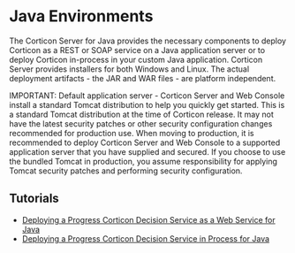 # Java Environments

The Corticon Server for Java provides the necessary components to deploy Corticon as a REST or SOAP service on a Java application server or to deploy Corticon in-process in your custom Java application. Corticon Server provides installers for both Windows and Linux. The actual deployment artifacts - the JAR and WAR files - are platform independent.

IMPORTANT: Default application server - Corticon Server and Web Console install a standard Tomcat distribution to help you quickly get started. This is a standard Tomcat distribution at the time of Corticon release. It may not have the latest security patches or other security configuration changes recommended for production use. When moving to production, it is recommended to deploy Corticon Server and Web Console to a supported application server that you have supplied and secured. If you choose to use the bundled Tomcat in production, you assume responsibility for applying Tomcat security patches and performing security configuration.


## Tutorials

* [Deploying a Progress Corticon Decision Service as a Web Service for Java](https://docs.progress.com/bundle/corticon-deploy-ws-java/page/Tutorial-Deploying-a-Progress-Corticon-Decision-Service-as-a-Web-Service-for-Java.html)
* [Deploying a Progress Corticon Decision Service in Process for Java](https://docs.progress.com/bundle/corticon-java-inprocess/page/Tutorial-Deploying-a-Progress-Corticon-Decision-Service-in-Process-for-Java.html)
